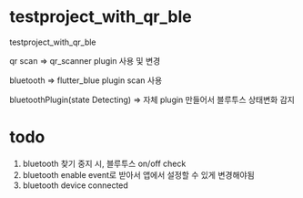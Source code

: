 # testproject_with_qr_ble

testproject_with_qr_ble

qr scan => qr_scanner plugin 사용 및 변경

bluetooth => flutter_blue plugin scan 사용

bluetoothPlugin(state Detecting) => 자체 plugin 만들어서 블루투스 상태변화 감지

# todo
1. bluetooth 찾기 중지 시, 블루투스 on/off check
2. bluetooth enable event로 받아서 앱에서 설정할 수 있게 변경해야됨
3. bluetooth device connected

